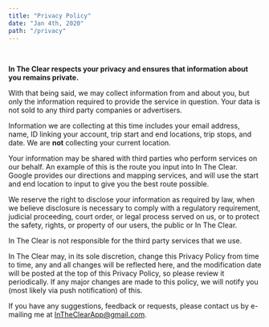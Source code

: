 ```yaml
---
title: "Privacy Policy"
date: "Jan 4th, 2020"
path: "/privacy"
---
```


<br />

**In The Clear respects your privacy and ensures that information about you remains private.**

With that being said, we may collect information from and about you, but only the information required to provide the service in question. Your data is not sold to any third party companies or advertisers. 

Information we are collecting at this time includes your email address, name, ID linking your account, trip start and end locations, trip stops, and date. We are **not** collecting your current location.

Your information may be shared with third parties who perform services on our behalf. An example of this is the route you input into In The Clear. Google provides our directions and mapping services, and will use the start and end location to input to give you the best route possible.

We reserve the right to disclose your information as required by law, when we believe disclosure is necessary to comply with a regulatory requirement, judicial proceeding, court order, or legal process served on us, or to protect the safety, rights, or property of our users, the public or In The Clear.

In The Clear is not responsible for the third party services that we use.

In The Clear may, in its sole discretion, change this Privacy Policy from time to time, any and all changes will be reflected here, and the modification date will be posted at the top of this Privacy Policy, so please review it periodically. If any major changes are made to this policy, we will notify you (most likely via push notification) of this.

If you have any suggestions, feedback or requests, please contact us by e-mailing me at <a href="InTheClearApp@gmail.com" style="color:#007bff">InTheClearApp@gmail.com</a>.